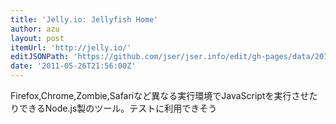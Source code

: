 ```yaml
---
title: 'Jelly.io: Jellyfish Home'
author: azu
layout: post
itemUrl: 'http://jelly.io/'
editJSONPath: 'https://github.com/jser/jser.info/edit/gh-pages/data/2011/05/index.json'
date: '2011-05-26T21:56:00Z'
---
```

Firefox,Chrome,Zombie,Safariなど異なる実行環境でJavaScriptを実行させたりできるNode.js製のツール。テストに利用できそう
